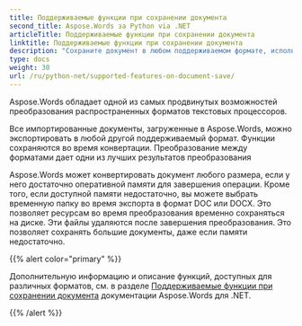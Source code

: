 ```yaml
---
title: Поддерживаемые функции при сохранении документа
second_title: Aspose.Words за Python via .NET
articleTitle: Поддерживаемые функции при сохранении документа
linktitle: Поддерживаемые функции при сохранении документа
description: "Сохраните документ в любом поддерживаемом формате, используя Python. Конвертируйте и экспортируйте документ любого размера."
type: docs
weight: 30
url: /ru/python-net/supported-features-on-document-save/
---
```


Aspose.Words обладает одной из самых продвинутых возможностей преобразования распространенных форматов текстовых процессоров.

Все импортированные документы, загруженные в Aspose.Words, можно экспортировать в любой другой поддерживаемый формат. Функции сохраняются во время конвертации. Преобразование между форматами дает одни из лучших результатов преобразования

Aspose.Words может конвертировать документ любого размера, если у него достаточно оперативной памяти для завершения операции. Кроме того, если доступной памяти недостаточно, вы можете выбрать временную папку во время экспорта в формат DOC или DOCX. Это позволяет ресурсам во время преобразования временно сохраняться на диске. Эти файлы удаляются после завершения преобразования. Это позволяет сохранять большие документы, даже если памяти недостаточно.

{{% alert color="primary" %}}

Дополнительную информацию и описание функций, доступных для различных форматов, см. в разделе [Поддерживаемые функции при сохранении документа](/words/ru/net/supported-features-on-document-save/) документации Aspose.Words для .NET.

{{% /alert %}}